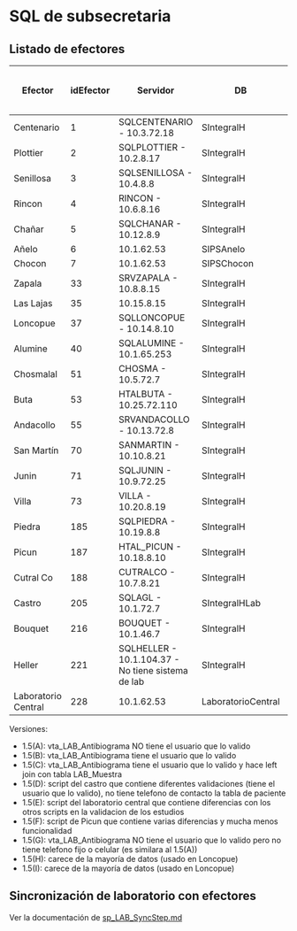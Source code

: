 # SQL de subsecretaria

## Listado de efectores

| Efector | idEfector | Servidor | DB | Version de scripts de migración |
|---------|-----------|----------|----|---------------------------------|
| Centenario | 1 |	SQLCENTENARIO - 10.3.72.18	| SIntegralH | 1.5(A) ✓|
| Plottier | 2|SQLPLOTTIER - 10.2.8.17 |SIntegralH| 1.5(B) ✓|
| Senillosa | 3	|SQLSENILLOSA	- 10.4.8.8 |SIntegralH | 1.5(C) ✓ |
| Rincon | 4|	RINCON - 10.6.8.16	|SIntegralH | 1.5(B) ✓|
| Chañar | 5|	SQLCHANAR - 10.12.8.9	|SIntegralH| 1.5(B) ✓|
| Añelo | 6	|10.1.62.53	|SIPSAnelo| 1.5(B) ✓|
| Chocon |7	|10.1.62.53	|SIPSChocon| 1.5(B) ✓|
| Zapala | 33	|SRVZAPALA	- 10.8.8.15 |SIntegralH| 1.5(A) ✓|
| Las Lajas | 35 | 10.15.8.15 | SIntegralH | 1.5(I) ✓| 
| Loncopue | 37	|SQLLONCOPUE - 10.14.8.10	|SIntegralH | 1.5(H) ✓|
| Alumine | 40|	SQLALUMINE	- 10.1.65.253 |SIntegralH| |
| Chosmalal | 51|	CHOSMA - 10.5.72.7	|SIntegralH | 1.5(B) ✓|
| Buta | 53	|HTALBUTA	- 10.25.72.110 |SIntegralH | 1.5(G) ✓|
| Andacollo | 55|	SRVANDACOLLO	- 10.13.72.8 |SIntegralH |1.5(B) ✓|
| San Martín | 70	|SANMARTIN - 10.10.8.21	| SIntegralH | 1.5(A) ✓|
| Junin | 71|	SQLJUNIN - 10.9.72.25 |SIntegralH | 1.5(A) ✓|
| Villa | 73|	VILLA	- 10.20.8.19 |SIntegralH | 1.5(A) ✓|
| Piedra | 185	| SQLPIEDRA	- 10.19.8.8 |SIntegralH | 1.5(A) ✓|
| Picun | 187	|HTAL_PICUN	- 10.18.8.10 |SIntegralH | 1.5(F) ✓|
| Cutral Co | 188	|CUTRALCO	- 10.7.8.21|SIntegralH | 1.5(B) ✓|
| Castro | 205	|SQLAGL	- 10.1.72.7 |SIntegralHLab | 1.5(D) ✓|
| Bouquet | 216	|BOUQUET	- 10.1.46.7 |SIntegralH | 1.5(B) ✓|
| Heller | 221	|SQLHELLER - 10.1.104.37 - No tiene sistema de lab |SIntegralH ||
| Laboratorio Central | 228	| 10.1.62.53 |LaboratorioCentral | 1.5(E)|

Versiones:
- 1.5(A): vta_LAB_Antibiograma NO tiene el usuario que lo valido
- 1.5(B): vta_LAB_Antibiograma tiene el usuario que lo valido
- 1.5(C): vta_LAB_Antibiograma tiene el usuario que lo valido y hace left join con tabla LAB_Muestra
- 1.5(D): script del castro que contiene diferentes validaciones (tiene el usuario que lo valido), no tiene telefono de contacto la tabla de paciente
- 1.5(E): script del laboratorio central que contiene diferencias con los otros scripts en la validacion de los estudios
- 1.5(F): script de Picun que contiene varias diferencias y mucha menos funcionalidad
- 1.5(G): vta_LAB_Antibiograma NO tiene el usuario que lo valido pero no tiene telefono fijo o celular (es similara al 1.5(A))
- 1.5(H): carece de la mayoría de datos (usado en Loncopue)
- 1.5(I): carece de la mayoría de datos (usado en Loncopue)


## Sincronización de laboratorio con efectores

Ver la documentación de [sp_LAB_SyncStep.md](sp_LAB_SyncStep.md)
